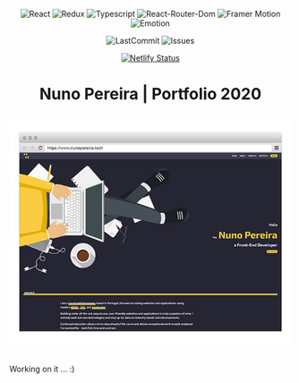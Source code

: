 <div align="center">

![React](https://img.shields.io/github/package-json/dependency-version/NunoCPNP/Portfolio-2020-WiP/react?filename=package.json)
![Redux](https://img.shields.io/github/package-json/dependency-version/NunoCPNP/Portfolio-2020-WiP/redux?filename=package.json)
![Typescript](https://img.shields.io/badge/typescript-%5E3.8.3-blue)
![React-Router-Dom](https://img.shields.io/github/package-json/dependency-version/NunoCPNP/Portfolio-2020-WiP/react-router-dom?filename=package.json)
![Framer Motion](https://img.shields.io/github/package-json/dependency-version/NunoCPNP/Portfolio-2020-WiP/framer-motion?filename=package.json)
![Emotion](https://img.shields.io/github/package-json/dependency-version/NunoCPNP/Portfolio-2020-WiP/@emotion/styled?filename=package.json&label=emotion)

</div>
<div align="center">

![LastCommit](https://img.shields.io/github/last-commit/nunocpnp/Portfolio-2020-WiP)
![Issues](https://img.shields.io/github/issues/NunoCPNP/Portfolio-2020-WiP)

</div>
<div align="center">

[![Netlify Status](https://api.netlify.com/api/v1/badges/b84727a5-382f-4c72-acb0-b4e9b358f98b/deploy-status)](https://app.netlify.com/sites/np2020/deploys)

</div>

<h1 align="center">
  Nuno Pereira | Portfolio 2020
 
![WIP](./src/assets/Preview.jpg)

</h1>

Working on it ... :)
